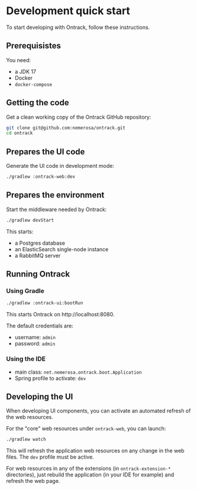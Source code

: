 # Development quick start

To start developing with Ontrack, follow these instructions.

## Prerequisistes

You need:

* a JDK 17
* Docker
* `docker-compose`

## Getting the code

Get a clean working copy of the Ontrack GitHub repository:

```bash
git clone git@github.com:nemerosa/ontrack.git
cd ontrack
```

## Prepares the UI code

Generate the UI code in development mode:

```bash
./gradlew :ontrack-web:dev
```

## Prepares the environment

Start the middleware needed by Ontrack:

```bash
./gradlew devStart
```

This starts:

* a Postgres database
* an ElasticSearch single-node instance
* a RabbitMQ server

## Running Ontrack

### Using Gradle

```bash
./gradlew :ontrack-ui:bootRun
```

This starts Ontrack on http://localhost:8080.

The default credentials are:

* username: `admin`
* password: `admin`

### Using the IDE

* main class: `net.nemerosa.ontrack.boot.Application`
* Spring profile to activate: `dev`

## Developing the UI

When developing UI components, you can activate an automated refresh of the web resources.

For the "core" web resources under `ontrack-web`, you can launch:

```bash
./gradlew watch
```

This will refresh the application web resources on any change in the web files. The `dev` profile must be active.

For web resources in any of the extensions (in `ontrack-extension-*` directories), just rebuild the application (in your IDE for example) and refresh the web page.
